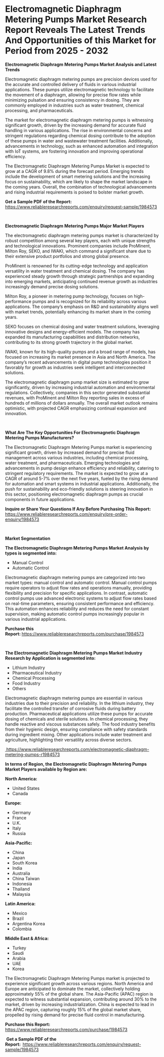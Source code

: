 <p><h1>Electromagnetic Diaphragm Metering Pumps Market Research Report Reveals The Latest Trends And Opportunities of this Market for Period from 2025 - 2032</h1></p><p><strong>Electromagnetic Diaphragm Metering Pumps Market Analysis and Latest Trends</strong></p>
<p><p>Electromagnetic diaphragm metering pumps are precision devices used for the accurate and controlled delivery of fluids in various industrial applications. These pumps utilize electromagnetic technology to facilitate the movement of a diaphragm, allowing for precise flow rates while minimizing pulsation and ensuring consistency in dosing. They are commonly employed in industries such as water treatment, chemical processing, and pharmaceuticals.</p><p>The market for electromagnetic diaphragm metering pumps is witnessing significant growth, driven by the increasing demand for accurate fluid handling in various applications. The rise in environmental concerns and stringent regulations regarding chemical dosing contribute to the adoption of these pumps in water and wastewater treatment facilities. Additionally, advancements in technology, such as enhanced automation and integration with IoT systems, are fostering innovation and improving operational efficiency.</p><p>The Electromagnetic Diaphragm Metering Pumps Market is expected to grow at a CAGR of 9.8% during the forecast period. Emerging trends include the development of smart metering solutions and the increasing focus on sustainability, which are likely to shape the market landscape in the coming years. Overall, the combination of technological advancements and rising industrial requirements is poised to bolster market growth.</p></p>
<p><strong>Get a Sample PDF of the Report:&nbsp;</strong> <a href="https://www.reliableresearchreports.com/enquiry/request-sample/1984573?utm_campaign=32&utm_medium=2&utm_source=Github&utm_content=ia&utm_term=12042025&utm_id=electromagnetic-diaphragm-metering-pumps">https://www.reliableresearchreports.com/enquiry/request-sample/1984573</a></p>
<p>&nbsp;</p>
<p><strong>Electromagnetic Diaphragm Metering Pumps Major Market Players</strong></p>
<p><p>The electromagnetic diaphragm metering pumps market is characterized by robust competition among several key players, each with unique strengths and technological innovations. Prominent companies include ProMinent, Milton Roy, SEKO, and IWAKI, which command a significant share due to their extensive product portfolios and strong global presence.</p><p>ProMinent is renowned for its cutting-edge technology and application versatility in water treatment and chemical dosing. The company has experienced steady growth through strategic partnerships and expanding into emerging markets, anticipating continued revenue growth as industries increasingly demand precise dosing solutions. </p><p>Milton Roy, a pioneer in metering pump technology, focuses on high-performance pumps and is recognized for its reliability across various applications. The company’s emphasis on R&D and sustainability aligns well with market trends, potentially enhancing its market share in the coming years.</p><p>SEKO focuses on chemical dosing and water treatment solutions, leveraging innovative designs and energy-efficient models. The company has expanded its manufacturing capabilities and distribution networks, contributing to its strong growth trajectory in the global market.</p><p>IWAKI, known for its high-quality pumps and a broad range of models, has focused on increasing its market presence in Asia and North America. The company’s recent advancements in digital pump technologies position it favorably for growth as industries seek intelligent and interconnected solutions.</p><p>The electromagnetic diaphragm pump market size is estimated to grow significantly, driven by increasing industrial automation and environmental regulations. Collectively, companies in this sector generated substantial revenues, with ProMinent and Milton Roy reporting sales in excess of hundreds of millions of dollars annually. The overall market outlook remains optimistic, with projected CAGR emphasizing continual expansion and innovation.</p></p>
<p>&nbsp;</p>
<p><strong>What Are The Key Opportunities For Electromagnetic Diaphragm Metering Pumps Manufacturers?</strong></p>
<p><p>The Electromagnetic Diaphragm Metering Pumps market is experiencing significant growth, driven by increased demand for precise fluid management across various industries, including chemical processing, water treatment, and pharmaceuticals. Emerging technologies and advancements in pump design enhance efficiency and reliability, catering to stringent regulatory requirements. The market is expected to grow at a CAGR of around 5-7% over the next five years, fueled by the rising demand for automation and smart systems in industrial applications. Additionally, the push for sustainability and eco-friendly solutions is steering innovation in this sector, positioning electromagnetic diaphragm pumps as crucial components in future applications.</p></p>
<p><strong>Inquire or Share Your Questions If Any Before Purchasing This Report:</strong> <a href="https://www.reliableresearchreports.com/enquiry/pre-order-enquiry/1984573?utm_campaign=32&utm_medium=2&utm_source=Github&utm_content=ia&utm_term=12042025&utm_id=electromagnetic-diaphragm-metering-pumps">https://www.reliableresearchreports.com/enquiry/pre-order-enquiry/1984573</a></p>
<p>&nbsp;</p>
<p><strong>Market Segmentation</strong></p>
<p><strong>The Electromagnetic Diaphragm Metering Pumps Market Analysis by types is segmented into:</strong></p>
<p><ul><li>Manual Control</li><li>Automatic Control</li></ul></p>
<p><p>Electromagnetic diaphragm metering pumps are categorized into two market types: manual control and automatic control. Manual control pumps require operators to adjust flow rates and operations manually, providing flexibility and precision for specific applications. In contrast, automatic control pumps use advanced electronic systems to adjust flow rates based on real-time parameters, ensuring consistent performance and efficiency. This automation enhances reliability and reduces the need for constant supervision, making automatic control pumps increasingly popular in various industrial applications.</p></p>
<p><strong>Purchase this Report:&nbsp;</strong><a href="https://www.reliableresearchreports.com/purchase/1984573?utm_campaign=32&utm_medium=2&utm_source=Github&utm_content=ia&utm_term=12042025&utm_id=electromagnetic-diaphragm-metering-pumps">https://www.reliableresearchreports.com/purchase/1984573</a></p>
<p>&nbsp;</p>
<p><strong>The Electromagnetic Diaphragm Metering Pumps Market Industry Research by Application is segmented into:</strong></p>
<p><ul><li>Lithium Industry</li><li>Pharmaceutical Industry</li><li>Chemical Processing</li><li>Food Industry</li><li>Others</li></ul></p>
<p><p>Electromagnetic diaphragm metering pumps are essential in various industries due to their precision and reliability. In the lithium industry, they facilitate the controlled transfer of corrosive fluids during battery production. Pharmaceutical applications utilize these pumps for accurate dosing of chemicals and sterile solutions. In chemical processing, they handle reactive and viscous substances safely. The food industry benefits from their hygienic design, ensuring compliance with safety standards during ingredient mixing. Other applications include water treatment and agriculture, highlighting their versatility across diverse sectors.</p></p>
<p><a href="https://www.reliableresearchreports.com/electromagnetic-diaphragm-metering-pumps-r1984573?utm_campaign=32&utm_medium=2&utm_source=Github&utm_content=ia&utm_term=12042025&utm_id=electromagnetic-diaphragm-metering-pumps">&nbsp;https://www.reliableresearchreports.com/electromagnetic-diaphragm-metering-pumps-r1984573</a></p>
<p><strong>In terms of Region, the Electromagnetic Diaphragm Metering Pumps Market Players available by Region are:</strong></p>
<p>
    <p> <strong> North America: </strong>
        <ul>
            <li>United States</li>
            <li>Canada</li>
        </ul>
        </p> 
    <p> <strong> Europe: </strong>
        <ul>
            <li>Germany</li>
            <li>France</li>
            <li>U.K.</li>
            <li>Italy</li>
            <li>Russia</li>
        </ul>
        </p> 
    <p> <strong> Asia-Pacific: </strong>
        <ul>
            <li>China</li>
            <li>Japan</li>
            <li>South Korea</li>
            <li>India</li>
            <li>Australia</li>
            <li>China Taiwan</li>
            <li>Indonesia</li>
            <li>Thailand</li>
            <li>Malaysia</li>
        </ul>
        </p> 
    <p> <strong> Latin America: </strong>
        <ul>
            <li>Mexico</li>
            <li>Brazil</li>
            <li>Argentina Korea</li>
            <li>Colombia</li>
        </ul>
        </p> 
    <p> <strong> Middle East & Africa: </strong>
        <ul>
            <li>Turkey</li>
            <li>Saudi</li>
            <li>Arabia</li>
            <li>UAE</li>
            <li>Korea</li>
        </ul>
    </p>
    </p>
<p><p>The Electromagnetic Diaphragm Metering Pumps market is projected to experience significant growth across various regions. North America and Europe are anticipated to dominate the market, collectively holding approximately 55% of the global share. The Asia-Pacific (APAC) region is expected to witness substantial expansion, contributing around 30% to the market, driven by increasing industrialization. China is expected to lead in the APAC region, capturing roughly 15% of the global market share, propelled by rising demand for precise fluid control in manufacturing.</p></p>
<p><strong>Purchase this Report: </strong><a href="https://www.reliableresearchreports.com/purchase/1984573?utm_campaign=32&utm_medium=2&utm_source=Github&utm_content=ia&utm_term=12042025&utm_id=electromagnetic-diaphragm-metering-pumps">https://www.reliableresearchreports.com/purchase/1984573</a></p>
<p>&nbsp;<strong>Get a Sample PDF of the Report:&nbsp;&nbsp;</strong><a href="https://www.reliableresearchreports.com/enquiry/request-sample/1984573?utm_campaign=32&utm_medium=2&utm_source=Github&utm_content=ia&utm_term=12042025&utm_id=electromagnetic-diaphragm-metering-pumps">https://www.reliableresearchreports.com/enquiry/request-sample/1984573</a></p>
<p><strong></strong></p>
<p><p></p><p></p><p></p></p>